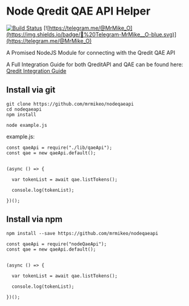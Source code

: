 # Node Qredit QAE API Helper

[![Build Status](https://travis-ci.org/mrmikeo/nodeqaeapi.svg?branch=master)](https://travis-ci.org/mrmikeo/nodeqaeapi)
[![https://telegram.me/@MrMike_O](https://img.shields.io/badge/💬%20Telegram-MrMike__O-blue.svg)](https://telegram.me/@MrMike_O)


A Promised NodeJS Module for connecting with the Qredit QAE API

A Full Integration Guide for both QreditAPI and QAE can be found here:  [Qredit Integration Guide](https://github.com/mrmikeo/nodeqreditintegration)

## Install via git
```
git clone https://github.com/mrmikeo/nodeqaeapi
cd nodeqaeapi
npm install

node example.js
```

example.js:
```
const qaeApi = require("./lib/qaeApi");
const qae = new qaeApi.default();


(async () => {
  
  var tokenList = await qae.listTokens();
  
  console.log(tokenList);
  
})();
```

## Install via npm
```
npm install --save https://github.com/mrmikeo/nodeqaeapi
```

```
const qaeApi = require("nodeQaeApi");
const qae = new qaeApi.default();


(async () => {
  
  var tokenList = await qae.listTokens();
  
  console.log(tokenList);
  
})();
```
